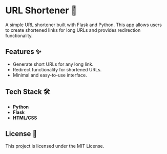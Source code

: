 # URL Shortener 🔗

A simple URL shortener built with Flask and Python. This app allows users to create shortened links for long URLs and provides redirection functionality.

## Features ✨

- Generate short URLs for any long link.
- Redirect functionality for shortened URLs.
- Minimal and easy-to-use interface.

## Tech Stack 🛠️

- **Python**
- **Flask**
- **HTML/CSS**

## License 📄

This project is licensed under the MIT License.
